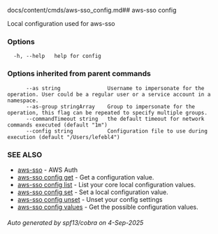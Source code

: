 docs/content/cmds/aws-sso_config.md## aws-sso config

Local configuration used for aws-sso

### Options

```
  -h, --help   help for config
```

### Options inherited from parent commands

```
      --as string               Username to impersonate for the operation. User could be a regular user or a service account in a namespace.
      --as-group stringArray    Group to impersonate for the operation, this flag can be repeated to specify multiple groups.
      --commandTimeout string   the default timeout for network commands executed (default "1m")
      --config string           Configuration file to use during execution (default "/Users/lefebl4")
```

### SEE ALSO

* [aws-sso](../aws-sso)	 - AWS Auth
* [aws-sso config get](../aws-sso_config_get)	 - Get a configuration value.
* [aws-sso config list](../aws-sso_config_list)	 - List your core local configuration values.
* [aws-sso config set](../aws-sso_config_set)	 - Set a local configuration value.
* [aws-sso config unset](../aws-sso_config_unset)	 - Unset your config settings
* [aws-sso config values](../aws-sso_config_values)	 - Get the possible configuration values.

###### Auto generated by spf13/cobra on 4-Sep-2025
